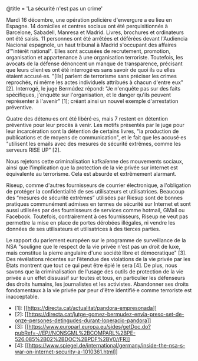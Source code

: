 @title = 'La sécurité n'est pas un crime'

Mardi 16 décembre, une opération policière d'envergure a eu lieu en Espagne. 14 domiciles et centres sociaux ont été perquisitionnés à Barcelone, Sabadell, Manresa et Madrid. Livres, brochures et ordinateurs ont été saisis. 11 personnes ont été arrêtées et déférées devant l'Audiencia Nacional espagnole, un haut tribunal à Madrid s'occupant des affaires d'"intérêt national". Elles sont accusées de recrutement, promotion, organisation et appartenance à une organisation terroriste. Toutefois, les avocats de la défense dénoncent un manque de transparence, précisant que leurs client·es ont été interrogé·es sans savoir de quoi ils ou elles étaient accusé·es. "[Ils] parlent de terrorisme sans préciser les crimes reprochés, ni même les actes individuels attribués à chacun d'entre eux" \[2\]. Interrogé, le juge Bermúdez répond: "Je n'enquête pas sur des faits spécifiques, j'enquête sur l'organisation, et le danger qu'ils peuvent représenter à l'avenir" \[1\]; créant ainsi un nouvel exemple d'arrestation préventive.

Quatre des détenu·es ont été libéré·es, mais 7 restent en détention préventive pour leur procès à venir. Les motifs présentés par le juge pour leur incarcération sont la détention de certains livres, "la production de publications et de moyens de communication", et le fait que les accusé·es "utilisent les emails avec des mesures de sécurité extrêmes, comme les serveurs RISE UP" \[2\].

Nous rejetons cette criminalisation kafkaïenne des mouvements sociaux, ainsi que l'implication que la protection de la vie privée sur internet est équivalente au terrorisme. Cela est absurde et extrêmement alarmant.

Riseup, comme d'autres fournisseurs de courrier électronique, a l'obligation de protéger la confidentialité de ses utilisateurs et utilisatrices. Beaucoup des “mesures de sécurité extrêmes” utilisées par Riesup sont de bonnes pratiques communément admises en termes de sécurité sur Internet et sont aussi utilisées par des fournisseurs de services comme hotmail, GMail ou Facebook. Toutefois, contrairement à ces fournisseurs, Riseup ne veut pas permettre la mise en place de portes dérobées illégales, ni vendre les données de ses utilisateurs et utilisatrices à des tierces parties.

Le rapport du  parlement européen sur le programme de surveillance de la NSA "souligne que le respect de la vie privée n'est pas un droit de luxe, mais constitue la pierre angulaire d'une société libre et démocratique" \[3\]. Des révélations récentes sur l’étendue des violations de la vie privée par les États montrent que tout ce qui peut être épié le sera \[4\]. De plus, nous savons que la criminalisation de l'usage des outils de protection de la vie privée a un effet dissuasif sur toutes et tous, en particulier les défenseurs des droits humains, les journalistes et les activistes. Abandonner ses droits fondamentaux à la vie privée par peur d'être identifié·e comme terroriste est inacceptable.

* \[1\]: [[https://directa.cat/actualitat/pandora-empresonada]]
* \[2\]: [[https://directa.cat/jutge-gomez-bermudez-envia-preso-set-de-onze-persones-detingudes-durant-loperacio-pandora]]
* \[3\]: [[https://www.europarl.europa.eu/sides/getDoc.do?pubRef=-//EP//NONSGML%2BCOMPARL%2BPE-526.085%2B02%2BDOC%2BPDF%2BV0//FR]]
* \[4\]: [[https://www.spiegel.de/international/germany/inside-the-nsa-s-war-on-internet-security-a-1010361.html]]

